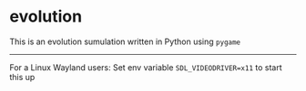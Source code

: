 # evolution
This is an evolution sumulation written in Python using ``pygame``

---
For a Linux Wayland users:
Set env variable ``SDL_VIDEODRIVER=x11`` to start this up
